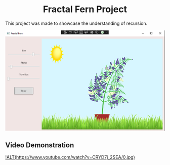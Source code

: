 <h1 align="center">Fractal Fern Project</h1>

This project was made to showcase the understanding of recursion.


![Alt text](data/thumbnail.PNG)

## Video Demonstration

[!ALT(https://www.youtube.com/watch?v=CRYD7j_2SEA/0.jpg)](https://www.youtube.com/watch?v=CRYD7j_2SEA)

